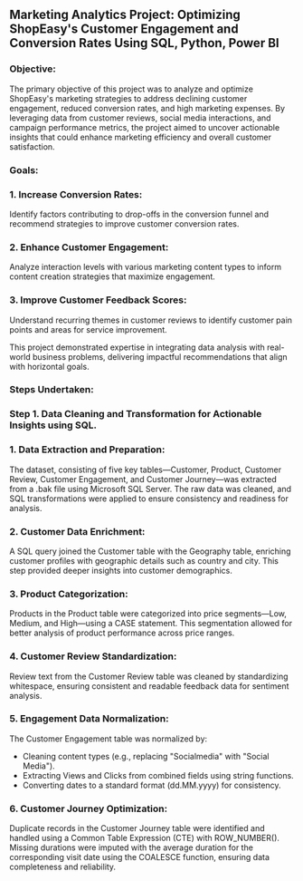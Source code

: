 ## Marketing Analytics Project: Optimizing ShopEasy's Customer Engagement and Conversion Rates Using SQL, Python, Power BI

### Objective:
The primary objective of this project was to analyze and optimize ShopEasy's marketing strategies to address declining customer engagement, reduced conversion rates, and high marketing expenses. By leveraging data from customer reviews, social media interactions, and campaign performance metrics, the project aimed to uncover actionable insights that could enhance marketing efficiency and overall customer satisfaction.

### Goals:

### 1. Increase Conversion Rates:
Identify factors contributing to drop-offs in the conversion funnel and recommend strategies to improve customer conversion rates.

### 2. Enhance Customer Engagement:
Analyze interaction levels with various marketing content types to inform content creation strategies that maximize engagement.

### 3. Improve Customer Feedback Scores:
Understand recurring themes in customer reviews to identify customer pain points and areas for service improvement.

This project demonstrated expertise in integrating data analysis with real-world business problems, delivering impactful recommendations that align with horizontal goals.

### Steps Undertaken:

### Step 1. Data Cleaning and Transformation for Actionable Insights using SQL.

### 1. Data Extraction and Preparation:
The dataset, consisting of five key tables—Customer, Product, Customer Review, Customer Engagement, and Customer Journey—was extracted from a .bak file using Microsoft SQL Server. The raw data was cleaned, and SQL transformations were applied to ensure consistency and readiness for analysis.

### 2. Customer Data Enrichment:
A SQL query joined the Customer table with the Geography table, enriching customer profiles with geographic details such as country and city. This step provided deeper insights into customer demographics.

### 3. Product Categorization:
Products in the Product table were categorized into price segments—Low, Medium, and High—using a CASE statement. This segmentation allowed for better analysis of product performance across price ranges.

### 4. Customer Review Standardization:
Review text from the Customer Review table was cleaned by standardizing whitespace, ensuring consistent and readable feedback data for sentiment analysis.

### 5. Engagement Data Normalization:
The Customer Engagement table was normalized by:

- Cleaning content types (e.g., replacing "Socialmedia" with "Social Media").
- Extracting Views and Clicks from combined fields using string functions.
- Converting dates to a standard format (dd.MM.yyyy) for consistency.

### 6. Customer Journey Optimization:
Duplicate records in the Customer Journey table were identified and handled using a Common Table Expression (CTE) with ROW_NUMBER(). Missing durations were imputed with the average duration for the corresponding visit date using the COALESCE function, ensuring data completeness and reliability.


